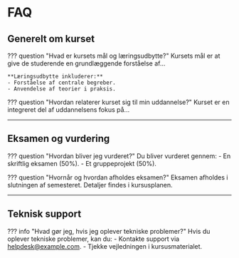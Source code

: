 # FAQ

## Generelt om kurset

??? question "Hvad er kursets mål og læringsudbytte?"
    Kursets mål er at give de studerende en grundlæggende forståelse af...
    
    **Læringsudbytte inkluderer:**
    - Forståelse af centrale begreber.
    - Anvendelse af teorier i praksis.

??? question "Hvordan relaterer kurset sig til min uddannelse?"
    Kurset er en integreret del af uddannelsens fokus på...

---

## Eksamen og vurdering

??? question "Hvordan bliver jeg vurderet?"
    Du bliver vurderet gennem:
    - En skriftlig eksamen (50%).
    - Et gruppeprojekt (50%).

??? question "Hvornår og hvordan afholdes eksamen?"
    Eksamen afholdes i slutningen af semesteret. Detaljer findes i kursusplanen.

---

## Teknisk support

??? info "Hvad gør jeg, hvis jeg oplever tekniske problemer?"
    Hvis du oplever tekniske problemer, kan du:
    - Kontakte support via [helpdesk@example.com](mailto:helpdesk@example.com).
    - Tjekke vejledningen i kursusmaterialet.
